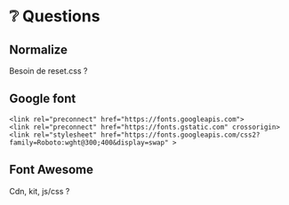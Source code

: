 # ❔ Questions

## Normalize
Besoin de reset.css ?

## Google font

```
<link rel="preconnect" href="https://fonts.googleapis.com">
<link rel="preconnect" href="https://fonts.gstatic.com" crossorigin>
<link rel="stylesheet" href="https://fonts.googleapis.com/css2?family=Roboto:wght@300;400&display=swap" >
```

## Font Awesome
Cdn, kit, js/css ?
      <link rel="stylesheet" href="https://cdnjs.cloudflare.com/ajax/libs/font-awesome/6.1.2/css/all.min.css">